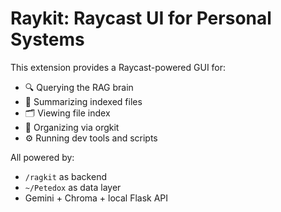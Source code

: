 # Raykit: Raycast UI for Personal Systems

This extension provides a Raycast-powered GUI for:

- 🔍 Querying the RAG brain
- 📄 Summarizing indexed files
- 🗂 Viewing file index
- 🧠 Organizing via orgkit
- ⚙️ Running dev tools and scripts

All powered by:
- `/ragkit` as backend
- `~/Petedox` as data layer
- Gemini + Chroma + local Flask API
